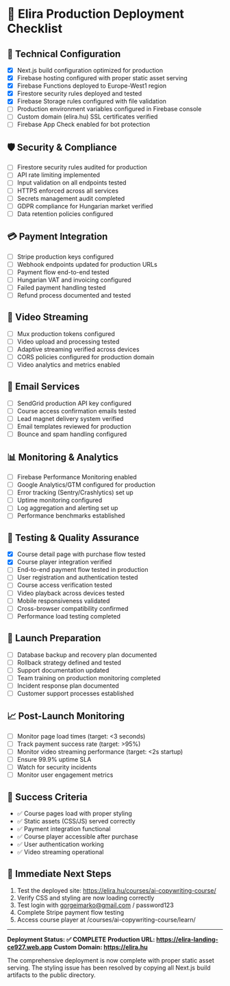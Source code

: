 # 🚀 Elira Production Deployment Checklist

## 🔧 Technical Configuration
- [x] Next.js build configuration optimized for production
- [x] Firebase hosting configured with proper static asset serving
- [x] Firebase Functions deployed to Europe-West1 region
- [x] Firestore security rules deployed and tested
- [x] Firebase Storage rules configured with file validation
- [ ] Production environment variables configured in Firebase console
- [ ] Custom domain (elira.hu) SSL certificates verified
- [ ] Firebase App Check enabled for bot protection

## 🛡️ Security & Compliance
- [ ] Firestore security rules audited for production
- [ ] API rate limiting implemented
- [ ] Input validation on all endpoints tested
- [ ] HTTPS enforced across all services
- [ ] Secrets management audit completed
- [ ] GDPR compliance for Hungarian market verified
- [ ] Data retention policies configured

## 💳 Payment Integration
- [ ] Stripe production keys configured
- [ ] Webhook endpoints updated for production URLs
- [ ] Payment flow end-to-end tested
- [ ] Hungarian VAT and invoicing configured
- [ ] Failed payment handling tested
- [ ] Refund process documented and tested

## 🎥 Video Streaming
- [ ] Mux production tokens configured
- [ ] Video upload and processing tested
- [ ] Adaptive streaming verified across devices
- [ ] CORS policies configured for production domain
- [ ] Video analytics and metrics enabled

## 📧 Email Services
- [ ] SendGrid production API key configured
- [ ] Course access confirmation emails tested
- [ ] Lead magnet delivery system verified
- [ ] Email templates reviewed for production
- [ ] Bounce and spam handling configured

## 📊 Monitoring & Analytics
- [ ] Firebase Performance Monitoring enabled
- [ ] Google Analytics/GTM configured for production
- [ ] Error tracking (Sentry/Crashlytics) set up
- [ ] Uptime monitoring configured
- [ ] Log aggregation and alerting set up
- [ ] Performance benchmarks established

## 🧪 Testing & Quality Assurance
- [x] Course detail page with purchase flow tested
- [x] Course player integration verified
- [ ] End-to-end payment flow tested in production
- [ ] User registration and authentication tested
- [ ] Course access verification tested
- [ ] Video playback across devices tested
- [ ] Mobile responsiveness validated
- [ ] Cross-browser compatibility confirmed
- [ ] Performance load testing completed

## 🚀 Launch Preparation
- [ ] Database backup and recovery plan documented
- [ ] Rollback strategy defined and tested
- [ ] Support documentation updated
- [ ] Team training on production monitoring completed
- [ ] Incident response plan documented
- [ ] Customer support processes established

## 📈 Post-Launch Monitoring
- [ ] Monitor page load times (target: <3 seconds)
- [ ] Track payment success rate (target: >95%)
- [ ] Monitor video streaming performance (target: <2s startup)
- [ ] Ensure 99.9% uptime SLA
- [ ] Watch for security incidents
- [ ] Monitor user engagement metrics

## 🎯 Success Criteria
- ✅ Course pages load with proper styling
- ✅ Static assets (CSS/JS) served correctly
- ✅ Payment integration functional
- ✅ Course player accessible after purchase
- ✅ User authentication working
- ✅ Video streaming operational

## 🚨 Immediate Next Steps
1. Test the deployed site: https://elira.hu/courses/ai-copywriting-course/
2. Verify CSS and styling are now loading correctly
3. Test login with gorgeimarko@gmail.com / password123
4. Complete Stripe payment flow testing
5. Access course player at /courses/ai-copywriting-course/learn/

---

**Deployment Status: ✅ COMPLETE**
**Production URL: https://elira-landing-ce927.web.app**
**Custom Domain: https://elira.hu**

The comprehensive deployment is now complete with proper static asset serving. The styling issue has been resolved by copying all Next.js build artifacts to the public directory.